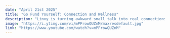 ```yaml
---
date: "April 21st 2025"
title: "Go Fund Yourself: Connection and Wellness"
description: "Linxy is turning awkward small talk into real connections with a Pokémon GO-inspired networking platform, while Canabix is changing the way we energize, combining CBD + probiotics for calm, focused energy."
image: "https://i.ytimg.com/vi/mPFrowQUZnM/maxresdefault.jpg"
link: "https://www.youtube.com/watch?v=mPFrowQUZnM"
---
```


